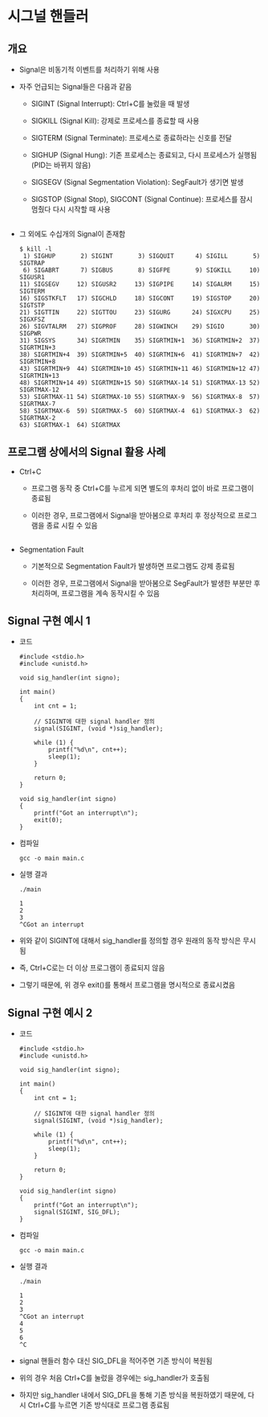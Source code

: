 # 시그널 핸들러

## 개요

- Signal은 비동기적 이벤트를 처리하기 위해 사용

- 자주 언급되는 Signal들은 다음과 같음

    - SIGINT (Signal Interrupt): Ctrl+C를 눌렀을 때 발생
    - SIGKILL (Signal Kill): 강제로 프로세스를 종료할 때 사용
    - SIGTERM (Signal Terminate): 프로세스로 종료하라는 신호를 전달
    - SIGHUP (Signal Hung): 기존 프로세스는 종료되고, 다시 프로세스가 실행됨 (PID는 바뀌지 않음)
    - SIGSEGV (Signal Segmentation Violation): SegFault가 생기면 발생
    - SIGSTOP (Signal Stop), SIGCONT (Signal Continue): 프로세스를 잠시 멈췄다 다시 시작할 때 사용

        ##

- 그 외에도 수십개의 Signal이 존재함

    ```
    $ kill -l
     1) SIGHUP       2) SIGINT       3) SIGQUIT      4) SIGILL       5) SIGTRAP
     6) SIGABRT      7) SIGBUS       8) SIGFPE       9) SIGKILL     10) SIGUSR1
    11) SIGSEGV     12) SIGUSR2     13) SIGPIPE     14) SIGALRM     15) SIGTERM
    16) SIGSTKFLT   17) SIGCHLD     18) SIGCONT     19) SIGSTOP     20) SIGTSTP
    21) SIGTTIN     22) SIGTTOU     23) SIGURG      24) SIGXCPU     25) SIGXFSZ
    26) SIGVTALRM   27) SIGPROF     28) SIGWINCH    29) SIGIO       30) SIGPWR
    31) SIGSYS      34) SIGRTMIN    35) SIGRTMIN+1  36) SIGRTMIN+2  37) SIGRTMIN+3
    38) SIGRTMIN+4  39) SIGRTMIN+5  40) SIGRTMIN+6  41) SIGRTMIN+7  42) SIGRTMIN+8
    43) SIGRTMIN+9  44) SIGRTMIN+10 45) SIGRTMIN+11 46) SIGRTMIN+12 47) SIGRTMIN+13
    48) SIGRTMIN+14 49) SIGRTMIN+15 50) SIGRTMAX-14 51) SIGRTMAX-13 52) SIGRTMAX-12
    53) SIGRTMAX-11 54) SIGRTMAX-10 55) SIGRTMAX-9  56) SIGRTMAX-8  57) SIGRTMAX-7
    58) SIGRTMAX-6  59) SIGRTMAX-5  60) SIGRTMAX-4  61) SIGRTMAX-3  62) SIGRTMAX-2
    63) SIGRTMAX-1  64) SIGRTMAX
    ```

## 프로그램 상에서의 Signal 활용 사례

- Ctrl+C

    - 프로그램 동작 중 Ctrl+C를 누르게 되면 별도의 후처리 없이 바로 프로그램이 종료됨
    - 이러한 경우, 프로그램에서 Signal을 받아봄으로 후처리 후 정상적으로 프로그램을 종료 시킬 수 있음

        ##

- Segmentation Fault

    - 기본적으로 Segmentation Fault가 발생하면 프로그램도 강제 종료됨
    - 이러한 경우, 프로그램에서 Signal을 받아봄으로 SegFault가 발생한 부분만 후처리하며, 프로그램을 계속 동작시킬 수 있음

        ##

## Signal 구현 예시 1

- 코드

    ```
    #include <stdio.h>
    #include <unistd.h>

    void sig_handler(int signo);

    int main()
    {
        int cnt = 1;

        // SIGINT에 대한 signal handler 정의
        signal(SIGINT, (void *)sig_handler);

        while (1) {
            printf("%d\n", cnt++);
            sleep(1);
        }

        return 0;
    }

    void sig_handler(int signo)
    {
        printf("Got an interrupt\n");
        exit(0);
    }
    ```

- 컴파일

    ```
    gcc -o main main.c
    ```

- 실행 결과

    ```
    ./main

    1
    2
    3
    ^CGot an interrupt
    ```

- 위와 같이 SIGINT에 대해서 sig_handler를 정의할 경우 원래의 동작 방식은 무시됨
- 즉, Ctrl+C로는 더 이상 프로그램이 종료되지 않음
- 그렇기 때문에, 위 경우 exit()를 통해서 프로그램을 명시적으로 종료시켰음

## Signal 구현 예시 2

- 코드

    ```
    #include <stdio.h>
    #include <unistd.h>

    void sig_handler(int signo);

    int main()
    {
        int cnt = 1;

        // SIGINT에 대한 signal handler 정의
        signal(SIGINT, (void *)sig_handler);

        while (1) {
            printf("%d\n", cnt++);
            sleep(1);
        }

        return 0;
    }

    void sig_handler(int signo)
    {
        printf("Got an interrupt\n");
        signal(SIGINT, SIG_DFL);
    }
    ```

- 컴파일

    ```
    gcc -o main main.c
    ```

- 실행 결과

    ```
    ./main

    1
    2
    3
    ^CGot an interrupt
    4
    5
    6
    ^C
    ```

- signal 핸들러 함수 대신 SIG_DFL을 적어주면 기존 방식이 복원됨
- 위의 경우 처음 Ctrl+C를 눌렀을 경우에는 sig_handler가 호출됨
- 하지만 sig_handler 내에서 SIG_DFL을 통해 기존 방식을 복원하였기 때문에, 다시 Ctrl+C를 누르면 기존 방식대로 프로그램 종료됨
